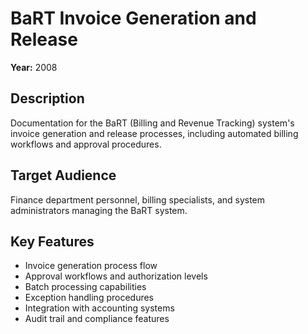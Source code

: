 # BaRT Invoice Generation and Release

**Year:** 2008

## Description
Documentation for the BaRT (Billing and Revenue Tracking) system's invoice generation and release processes, including automated billing workflows and approval procedures.

## Target Audience
Finance department personnel, billing specialists, and system administrators managing the BaRT system.

## Key Features
- Invoice generation process flow
- Approval workflows and authorization levels
- Batch processing capabilities
- Exception handling procedures
- Integration with accounting systems
- Audit trail and compliance features